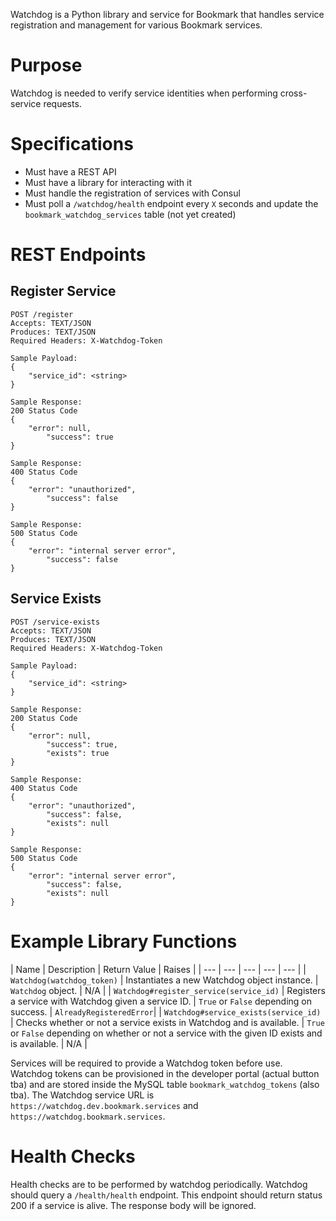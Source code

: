<!-- TITLE: Watchdog -->

Watchdog is a Python library and service for Bookmark that handles service registration and management for various Bookmark services.
# Purpose
Watchdog is needed to verify service identities when performing cross-service requests.
# Specifications
- Must have a REST API
- Must have a library for interacting with it
- Must handle the registration of services with Consul
- Must poll a `/watchdog/health` endpoint every `X` seconds and update the `bookmark_watchdog_services` table (not yet created)
# REST Endpoints
## Register Service
```
POST /register
Accepts: TEXT/JSON
Produces: TEXT/JSON
Required Headers: X-Watchdog-Token

Sample Payload:
{
    "service_id": <string>
}

Sample Response:
200 Status Code
{
    "error": null,
		"success": true
}

Sample Response:
400 Status Code
{
    "error": "unauthorized",
		"success": false
}

Sample Response:
500 Status Code
{
    "error": "internal server error",
		"success": false
}
```
## Service Exists
```
POST /service-exists
Accepts: TEXT/JSON
Produces: TEXT/JSON
Required Headers: X-Watchdog-Token

Sample Payload:
{
    "service_id": <string>
}

Sample Response:
200 Status Code
{
    "error": null,
		"success": true,
		"exists": true
}

Sample Response:
400 Status Code
{
    "error": "unauthorized",
		"success": false,
		"exists": null
}

Sample Response:
500 Status Code
{
    "error": "internal server error",
		"success": false,
		"exists": null
}
```
# Example Library Functions
| Name | Description | Return Value | Raises |
| --- | --- | --- | --- | --- |
| `Watchdog(watchdog_token)` | Instantiates a new Watchdog object instance. | `Watchdog` object. | N/A |
| `Watchdog#register_service(service_id)` | Registers a service with Watchdog given a service ID. | `True` or `False` depending on success. | `AlreadyRegisteredError`|
| `Watchdog#service_exists(service_id)` | Checks whether or not a service exists in Watchdog and is available. | `True` or `False` depending on whether or not a service with the given ID exists and is available. | N/A |

Services will be required to provide a Watchdog token before use. Watchdog tokens can be provisioned in the developer portal (actual button tba) and are stored inside the MySQL table `bookmark_watchdog_tokens` (also tba). The Watchdog service URL is `https://watchdog.dev.bookmark.services` and `https://watchdog.bookmark.services`.
# Health Checks
Health checks are to be performed by watchdog periodically. Watchdog should query a `/health/health` endpoint. This endpoint should return status 200 if a service is alive. The response body will be ignored.